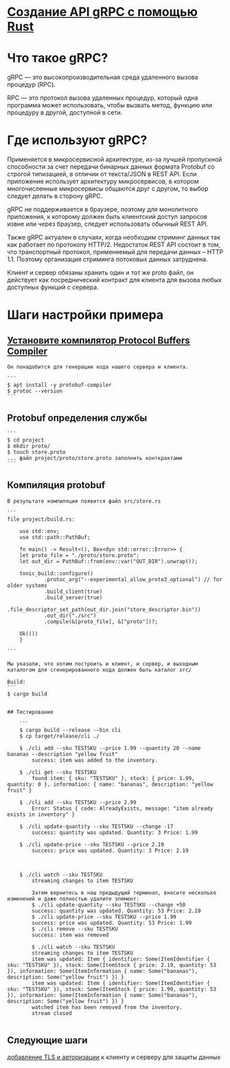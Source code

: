 # [Создание API gRPC с помощью Rust](https://konghq.com/blog/engineering/building-grpc-apis-with-rust)

# Что такое gRPC?

gRPC — это высокопроизводительная среда удаленного вызова процедур (RPC).

RPC — это протокол вызова удаленных процедур, который одна программа может использовать, чтобы вызвать метод, функцию или процедуру в другой, доступной в сети. 

# Где используют gRPC?

Применяется в микросервисной архитектуре, из-за лучшей пропускной способности за счет передачи бинарных данных формата Protobuf со строгой типизацией, в отличии от текста/JSON в REST API.
Если приложение использует архитектуру микросервисов, в котором многочисленные микросервисы общаются друг с другом, то выбор следует делать в сторону gRPC.

gRPC не поддерживается в браузере, поэтому для монолитного приложения, к которому должен быть клиентский доступ запросов извне или через браузер, следует использовать обычный REST API. 

Также gRPC актуален в случаях, когда необходим стриминг данных так как работает по протоколу HTTP/2.
Недостаток REST API состоит в том, что транспортный протокол, применяемый для передачи данных – HTTP 1.1. Поэтому организация стриминга потоковых данных затруднена.

Клиент и сервер обязаны хранить один и тот же proto файл, он действует как посреднический контракт для клиента для вызова любых доступных функций с сервера.

# Шаги настройки примера

## [Установите компилятор Protocol Buffers Compiler](https://grpc.io/docs/protoc-installation/)

    Он понадобится для генерации кода нашего сервера и клиента.

    ```
    $ apt install -y protobuf-compiler
    $ protoc --version
    ```
## Protobuf определения службы

    ```
    $ cd project
    $ mkdir proto/
    $ touch store.proto
    ... файл project/proto/store.proto заполнить конткрактами 
    ```
## Компиляция protobuf 

    В результате компиляции появится файл src/store.rs

    ```
    file project/build.rs:

        use std::env;
        use std::path::PathBuf;

        fn main() -> Result<(), Box<dyn std::error::Error>> {
        let proto_file = "./proto/store.proto";
        let out_dir = PathBuf::from(env::var("OUT_DIR").unwrap());

        tonic_build::configure()
                .protoc_arg("--experimental_allow_proto3_optional") // for older systems
                .build_client(true)
                .build_server(true)
                .file_descriptor_set_path(out_dir.join("store_descriptor.bin"))
                .out_dir("./src")
                .compile(&[proto_file], &["proto"])?;

        Ok(())
        }
        
    ```

    Мы указали, что хотим построить и клиент, и сервер, и выходным каталогом для сгенерированного кода должен быть каталог src/

    Build:
    ```
    $ cargo build

```

## Тестирование

    ```
    $ cargo build --release --bin cli
    $ cp target/release/cli ./

    $ ./cli add --sku TESTSKU --price 1.99 --quantity 20 --name bananas --description "yellow fruit"
        success: item was added to the inventory.

    $ ./cli get --sku TESTSKU
        found item: { sku: "TESTSKU" }, stock: { price: 1.99, quantity: 0 }, information: { name: "bananas", description: "yellow fruit" }

    $ ./cli add --sku TESTSKU --price 2.99
        Error: Status { code: AlreadyExists, message: "item already exists in inventory" }   

    $ ./cli update-quantity --sku TESTSKU --change -17
        success: quantity was updated. Quantity: 3 Price: 1.99

    $ ./cli update-price --sku TESTSKU --price 2.19
        success: price was updated. Quantity: 3 Price: 2.19   
        


    $ ./cli watch --sku TESTSKU
        streaming changes to item TESTSKU   

        Затем вернитесь в наш предыдущий терминал, внесите несколько изменений и даже полностью удалите элемент:
        $ ./cli update-quantity --sku TESTSKU --change +50
        success: quantity was updated. Quantity: 53 Price: 2.19
        $ ./cli update-price --sku TESTSKU --price 1.99
        success: price was updated. Quantity: 53 Price: 1.99
        $ ./cli remove --sku TESTSKU
        success: item was removed

        $ ./cli watch --sku TESTSKU
        streaming changes to item TESTSKU
        item was updated: Item { identifier: Some(ItemIdentifier { sku: "TESTSKU" }), stock: Some(ItemStock { price: 2.19, quantity: 53 }), information: Some(ItemInformation { name: Some("bananas"), description: Some("yellow fruit") }) }
        item was updated: Item { identifier: Some(ItemIdentifier { sku: "TESTSKU" }), stock: Some(ItemStock { price: 1.99, quantity: 53 }), information: Some(ItemInformation { name: Some("bananas"), description: Some("yellow fruit") }) }
        watched item has been removed from the inventory.
        stream closed


```

## Следующие шаги

[добавление TLS и авторизации](https://grpc.io/docs/guides/auth/) к клиенту и серверу для защиты данных
